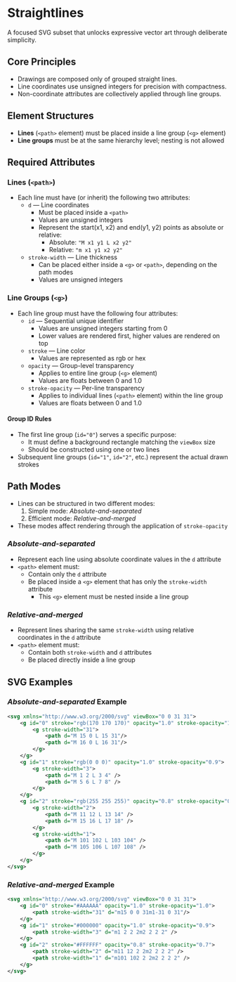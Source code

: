 # Straightlines

A focused SVG subset that unlocks expressive vector art through deliberate simplicity.

## Core Principles

- Drawings are composed only of grouped straight lines.
- Line coordinates use unsigned integers for precision with compactness.
- Non-coordinate attributes are collectively applied through line groups.

## Element Structures

- **Lines** (`<path>` element) must be placed inside a line group (`<g>` element)
- **Line groups** must be at the same hierarchy level; nesting is not allowed

## Required Attributes

### Lines (`<path>`)

- Each line must have (or inherit) the following two attributes:
  - `d` — Line coordinates
    - Must be placed inside a `<path>`
    - Values are unsigned integers
    - Represent the start(x1, x2) and end(y1, y2) points as absolute or relative:
      - Absolute: `"M x1 y1 L x2 y2"`
      - Relative: `"m x1 y1 x2 y2"`
  - `stroke-width` — Line thickness
    - Can be placed either inside a `<g>` or `<path>`, depending on the path modes
    - Values are unsigned integers

### Line Groups (`<g>`)

- Each line group must have the following four attributes:
  - `id` — Sequential unique identifier
    - Values are unsigned integers starting from 0
    - Lower values are rendered first, higher values are rendered on top
  - `stroke` — Line color
    - Values are represented as rgb or hex
  - `opacity` — Group-level transparency
    - Applies to entire line group (`<g>` element)
    - Values are floats between 0 and 1.0
  - `stroke-opacity` — Per-line transparency
    - Applies to individual lines (`<path>` element) within the line group
    - Values are floats between 0 and 1.0

#### Group ID Rules

- The first line group (`id="0"`) serves a specific purpose:
  - It must define a background rectangle matching the `viewBox` size
  - Should be constructed using one or two lines
- Subsequent line groups (`id="1"`, `id="2"`, etc.) represent the actual drawn strokes

## Path Modes

- Lines can be structured in two different modes:
  1. Simple mode: _Absolute-and-separated_
  2. Efficient mode: _Relative-and-merged_
- These modes affect rendering through the application of `stroke-opacity`

### _Absolute-and-separated_

- Represent each line using absolute coordinate values in the `d` attribute
- `<path>` element must:
  - Contain only the `d` attribute
  - Be placed inside a `<g>` element that has only the `stroke-width` attribute
    - This `<g>` element must be nested inside a line group

### _Relative-and-merged_

- Represent lines sharing the same `stroke-width` using relative coordinates in the `d` attribute
- `<path>` element must:
  - Contain both `stroke-width` and `d` attributes
  - Be placed directly inside a line group

## SVG Examples

### _Absolute-and-separated_ Example

```xml
<svg xmlns="http://www.w3.org/2000/svg" viewBox="0 0 31 31">
    <g id="0" stroke="rgb(170 170 170)" opacity="1.0" stroke-opacity="1.0">
        <g stroke-width="31">
            <path d="M 15 0 L 15 31"/>
            <path d="M 16 0 L 16 31"/>
        </g>
    </g>
    <g id="1" stroke="rgb(0 0 0)" opacity="1.0" stroke-opacity="0.9">
        <g stroke-width="3">
            <path d="M 1 2 L 3 4" />
            <path d="M 5 6 L 7 8" />
        </g>
    </g>
    <g id="2" stroke="rgb(255 255 255)" opacity="0.8" stroke-opacity="0.7">
        <g stroke-width="2">
            <path d="M 11 12 L 13 14" />
            <path d="M 15 16 L 17 18" />
        </g>
        <g stroke-width="1">
            <path d="M 101 102 L 103 104" />
            <path d="M 105 106 L 107 108" />
        </g>
    </g>
</svg>
```

### _Relative-and-merged_ Example

```xml
<svg xmlns="http://www.w3.org/2000/svg" viewBox="0 0 31 31">
    <g id="0" stroke="#AAAAAA" opacity="1.0" stroke-opacity="1.0">
        <path stroke-width="31" d="m15 0 0 31m1-31 0 31"/>
    </g>
    <g id="1" stroke="#000000" opacity="1.0" stroke-opacity="0.9">
        <path stroke-width="3" d="m1 2 2 2m2 2 2 2" />
    </g>
    <g id="2" stroke="#FFFFFF" opacity="0.8" stroke-opacity="0.7">
        <path stroke-width="2" d="m11 12 2 2m2 2 2 2" />
        <path stroke-width="1" d="m101 102 2 2m2 2 2 2" />
    </g>
</svg>
```
